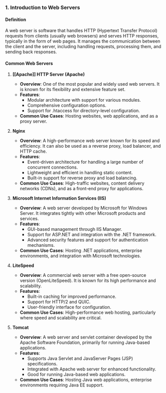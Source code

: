 ### 1. Introduction to Web Servers

#### Definition
A web server is software that handles HTTP (Hypertext Transfer Protocol) requests from clients (usually web browsers) and serves HTTP responses, typically in the form of web pages. It manages the communication between the client and the server, including handling requests, processing them, and sending back responses.

#### Common Web Servers

1. **[[Apache]] HTTP Server (Apache)**
   - **Overview**: One of the most popular and widely used web servers. It is known for its flexibility and extensive feature set.
   - **Features**:
     - Modular architecture with support for various modules.
     - Comprehensive configuration options.
     - Support for .htaccess for directory-level configuration.
   - **Common Use Cases**: Hosting websites, web applications, and as a proxy server.

2. **Nginx**
   - **Overview**: A high-performance web server known for its speed and efficiency. It can also be used as a reverse proxy, load balancer, and HTTP cache.
   - **Features**:
     - Event-driven architecture for handling a large number of concurrent connections.
     - Lightweight and efficient in handling static content.
     - Built-in support for reverse proxy and load balancing.
   - **Common Use Cases**: High-traffic websites, content delivery networks (CDNs), and as a front-end proxy for applications.

3. **Microsoft Internet Information Services (IIS)**
   - **Overview**: A web server developed by Microsoft for Windows Server. It integrates tightly with other Microsoft products and services.
   - **Features**:
     - GUI-based management through IIS Manager.
     - Support for ASP.NET and integration with the .NET framework.
     - Advanced security features and support for authentication mechanisms.
   - **Common Use Cases**: Hosting .NET applications, enterprise environments, and integration with Microsoft technologies.

4. **LiteSpeed**
   - **Overview**: A commercial web server with a free open-source version (OpenLiteSpeed). It is known for its high performance and scalability.
   - **Features**:
     - Built-in caching for improved performance.
     - Support for HTTP/2 and QUIC.
     - User-friendly interface for configuration.
   - **Common Use Cases**: High-performance web hosting, particularly where speed and scalability are critical.

5. **Tomcat**
    - **Overview**: A web server and servlet container developed by the Apache Software Foundation, primarily for running Java-based applications.
    - **Features**:
        - Supports Java Servlet and JavaServer Pages (JSP) specifications.
        - Integrated with Apache web server for enhanced functionality.
        - Good for running Java-based web applications.
    - **Common Use Cases**: Hosting Java web applications, enterprise environments requiring Java EE support.